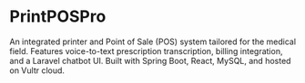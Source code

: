 # PrintPOSPro
An integrated printer and Point of Sale (POS) system tailored for the medical field. Features voice-to-text prescription transcription, billing integration, and a Laravel chatbot UI. Built with Spring Boot, React, MySQL, and hosted on Vultr cloud.
